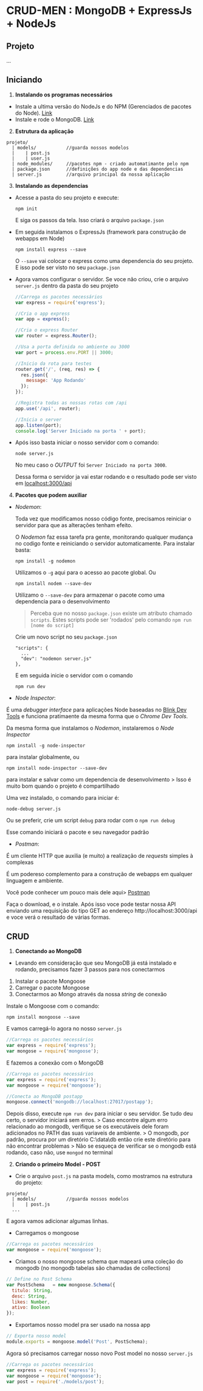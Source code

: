 # CRUD-MEN : MongoDB + ExpressJs + NodeJs

## Projeto

...

## Iniciando
1. **Instalando os programas necessários**
  * Instale a ultima versão do NodeJs e do NPM (Gerenciados de pacotes do Node). [Link](https://nodejs.org/en/)
  * Instale e rode o MongoDB. [Link](https://www.mongodb.com/)

2. **Estrutura da aplicação**
  ```
  projeto/
    | models/           //guarda nossos modelos
    |    | post.js
    |    | user.js
    | node_modules/     //pacotes npm - criado automatimante pelo npm
    | package.json      //definições do app node e das dependencias
    | server.js         //arquivo principal da nossa aplicação
  ```

3. **Instalando as dependencias**
  * Acesse a pasta do seu projeto e execute:
    ```
    npm init
    ```
    E siga os passos da tela. Isso criará o arquivo `package.json`

  * Em seguida instalamos o ExpressJs (framework para construção de webapps em Node)
    ```
    npm install express --save
    ```
    O `--save` vai colocar o express como uma dependencia do seu projeto. E isso pode ser visto no seu `package.json`

  * Agora vamos configurar o servidor. Se voce não criou, crie o arquivo `server.js` dentro da pasta do seu projeto
    ```javascript
    //Carrega os pacotes necessários
    var express = require('express');

    //Cria o app express
    var app = express();

    //Cria o express Router
    var router = express.Router();

    //Usa a porta definida no ambiente ou 3000
    var port = process.env.PORT || 3000;

    //Inicio da rota para testes
    router.get('/', (req, res) => {
      res.json({
        message: 'App Rodando'
      });
    });

    //Registra todas as nossas rotas com /api
    app.use('/api', router);

    //Inicia o server
    app.listen(port);
    console.log('Server Iniciado na porta ' + port);

    ```

  * Após isso basta iniciar o nosso servidor com o comando:
    ```
    node server.js
    ```
    No meu caso o *OUTPUT* foi `Server Iniciado na porta 3000`.

    Dessa forma o servidor ja vai estar rodando e o resultado pode ser visto em [localhost:3000/api](http://localhost:3000/api)

4. **Pacotes que podem auxiliar**
  * *Nodemon*:

    Toda vez que modificamos nosso código fonte, precisamos reiniciar o servidor para que as alterações tenham efeito.

    O *Nodemon* faz essa tarefa pra gente, monitorando qualquer mudança no codigo fonte e reiniciando o servidor automaticamente.
    Para instalar basta:
    ```
    npm install -g nodemon
    ```
    Utilizamos o `-g` aqui para o acesso ao pacote global.
    Ou
    ```
    npm install nodem --save-dev
    ```
    Utilizamo o `--save-dev` para armazenar o pacote como uma dependencia para o desenvolvimento
      > Perceba que no nosso `package.json` existe um atributo chamado `scripts`.
      > Estes scripts pode ser 'rodados' pelo comando `npm run [nome do script]`

    Crie um novo script no seu `package.json`
    ```
    "scripts": {
      ...
      "dev": "nodemon server.js"
    },
    ```
    E em seguida inicie o servidor com o comando
    ```
    npm run dev
    ```

  * *Node Inspector*:

  É uma *debugger interface* para aplicações Node baseadas no [Blink Dev Tools](https://chromium.googlesource.com/chromium/blink) e
  funciona pratimaente da mesma forma que o *Chrome Dev Tools*.

  Da mesma forma que instalamos o *Nodemon*, instalaremos o *Node Inspector*
  ```
  npm install -g node-inspector
  ```
  para instalar globalmente, ou
  ```
  npm install node-inspector --save-dev
  ```
  para instalar e salvar como um dependencia de desenvolvimento
    > Isso é muito bom quando o projeto é compartilhado

  Uma vez instalado, o comando para iniciar é:
  ```
  node-debug server.js
  ```
  Ou se preferir, crie um script `debug` para rodar com o `npm run debug`

  Esse comando iniciará o pacote e seu navegador padrão


  * *Postman*:

  É um cliente HTTP que auxilia (e muito) a realização de *requests* simples à complexas

  É um podereso complemento para a construção de webapps em qualquer linguagem e ambiente.

  Você pode conhecer um pouco mais dele aqui> [Postman](http://www.getpostman.com/)

  Faça o download, e o instale. Após isso voce pode testar nossa API enviando uma requisição do tipo GET ao endereço
  http://localhost:3000/api e voce verá o resultado de várias formas.

## CRUD
1. **Conectando ao MongoDB**
  * Levando em consideração que seu MongoDB já está instalado e rodando, precisamos fazer 3 passos para nos conectarmos
  1. Instalar o pacote Mongoose
  2. Carregar o pacote Mongoose
  3. Conectarmos ao Mongo através da nossa *string* de conexão

  Instale o Mongoose com o comando:
  ```
  npm install mongoose --save
  ```
  E vamos carregá-lo agora no nosso `server.js`
  ```javascript
  //Carrega os pacotes necessários
  var express = require('express');
  var mongose = require('mongoose');
  ```
  E fazemos a conexão com o MongoDB
  ```javascript
  //Carrega os pacotes necessários
  var express = require('express');
  var mongoose = require('mongoose');

  //Conecta ao MongoDB postapp
  mongoose.connect('mongodb://localhost:27017/postapp');
  ```
  Depois disso, execute `npm run dev` para iniciar o seu servidor. Se tudo deu certo, o servidor iniciará sem erros.
    > Caso encontre algum erro relacionado ao mongodb, verifique se os executáveis dele foram adicionados no PATH das suas variaveis de ambiente.
    > O mongodb, por padrão, procura por um diretório C:\\data\\db então crie este diretório para não encontrar problemas
    > Não se esqueça de verificar se o mongodb está rodando, caso não, use `mongod` no terminal

2. **Criando o primeiro Model - POST**
  * Crie o arquivo `post.js` na pasta models, como mostramos na estrutura do projeto:
  ```
  projeto/
    | models/           //guarda nossos modelos
    |    | post.js
    ...
  ```

  E agora vamos adicionar algumas linhas.
  * Carregamos o mongoose
  ```javascript
  //Carrega os pacotes necessários
  var mongoose = require('mongoose');
  ```
  * Criamos o nosso mongoose schema que mapeará uma coleção do mongodb (no mongodb tabelas são chamadas de collections)
  ```javascript
  // Define no Post Schema
  var PostSchema   = new mongoose.Schema({
    titulo: String,
    desc: String,
    likes: Number,
    ativo: Boolean
  });
  ```
  * Exportamos nosso model pra ser usado na nossa app
  ```javascript
  // Exporta nosso model
  module.exports = mongoose.model('Post', PostSchema);
  ```

  Agora só precisamos carregar nosso novo Post model no nosso `server.js`
  ```javascript
  //Carrega os pacotes necessários
  var express = require('express');
  var mongoose = require('mongoose');
  var post = require('./models/post');
  ```
